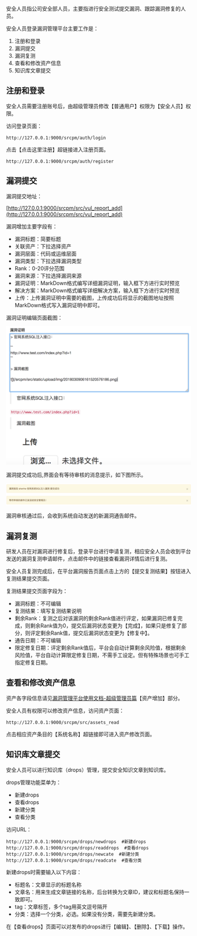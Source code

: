 安全人员指公司安全部人员，主要指进行安全测试提交漏洞、跟踪漏洞修复的人员。

安全人员登录漏洞管理平台主要工作是：
1. 注册和登录
2. 漏洞提交
3. 漏洞复测
4. 查看和修改资产信息
5. 知识库文章提交

## 注册和登录

安全人员需要注册账号后，由超级管理员修改【普通用户】权限为【安全人员】权限。

访问登录页面：

```
http://127.0.0.1:9000/srcpm/auth/login
```

点击【点击这里注册】超链接进入注册页面。

```
http://127.0.0.1:9000/srcpm/auth/register
```

## 漏洞提交

漏洞提交地址：

[http://127.0.0.1:9000/srcpm/src/vul_report_add](http://127.0.0.1:9000/srcpm/src/vul_report_add)

漏洞增加主要字段有：
* 漏洞标题：简要标题
* 关联资产：下拉选择资产
* 漏洞层面：代码或运维层面
* 漏洞类型：下拉选择漏洞类型
* Rank：0-20评分范围
* 漏洞来源：下拉选择漏洞来源
* 漏洞证明：MarkDown格式编写详细漏洞证明，输入框下方进行实时预览
* 解决方案：MarkDown格式编写详细解决方案，输入框下方进行实时预览
* 上传：上传漏洞证明中需要的截图，上传成功后将显示的截图地址按照MarkDown格式写入漏洞证明中即可。

漏洞证明编辑页面截图：

![](pics/漏洞证明编辑框.png)

漏洞提交成功后,界面会有等待审核的消息提示，如下图所示。

![](pics/漏洞提交等待审核通知.png)

漏洞审核通过后，会收到系统自动发送的新漏洞通告邮件。

## 漏洞复测

研发人员在对漏洞进行修复后，登录平台进行申请复测，相应安全人员会收到平台发送的漏洞复测申请邮件，点击邮件中的链接查看漏洞详情后进行复测。

安全人员复测完成后，在平台漏洞报告页面点击上方的【提交复测结果】按钮进入复测结果提交页面。

复测结果提交页面字段为：
* 漏洞标题：不可编辑
* 复测结果：填写复测结果说明
* 剩余Rank：复测之后对该漏洞的剩余Rank值进行评定，如果漏洞已修复完成，则剩余Rank值为0，提交后漏洞状态变更为【完成】，如果只是修复了部分，则评定剩余Rank值，提交后漏洞状态变更为【修复中】。
* 通告日期：不可编辑
* 限定修复日期：评定剩余Rank值后，平台会自动计算剩余风险值，根据剩余风险值，平台自动计算限定修复日期，不需手工设定。但有特殊场景也可手工指定修复日期。

## 查看和修改资产信息

资产各字段信息请见[漏洞管理平台使用文档-超级管理员篇](漏洞管理平台使用文档-超级管理员篇)【资产增加】部分。

安全人员有权限可以修改资产信息，访问资产页面：

```
http://127.0.0.1:9000/srcpm/src/assets_read
```

点击相应资产条目的【系统名称】超链接即可进入资产修改页面。


## 知识库文章提交

安全人员可以进行知识库（drops）管理，提交安全知识文章到知识库。

drops管理功能菜单为：
* 新建drops
* 查看drops
* 新建分类
* 查看分类

访问URL：

```
http://127.0.0.1:9000/srcpm/drops/newdrops  #新建drops
http://127.0.0.1:9000/srcpm/drops/readdrops  #查看drops
http://127.0.0.1:9000/srcpm/drops/newcate  #新建分类
http://127.0.0.1:9000/srcpm/drops/readcate  #查看分类
```

新建drops时需要输入以下内容：
* 标题名：文章显示的标题名称
* 文章名：用来生成文章链接的名称，后台转换为文章ID，建议和标题名保持一致即可。
* tag：文章标签，多个tag用英文逗号隔开
* 分类：选择一个分类，必选。如果没有分类，需要先新建分类。

在【查看drops】页面可以对发布的drops进行【编辑】、【删除】、【下载】操作。
